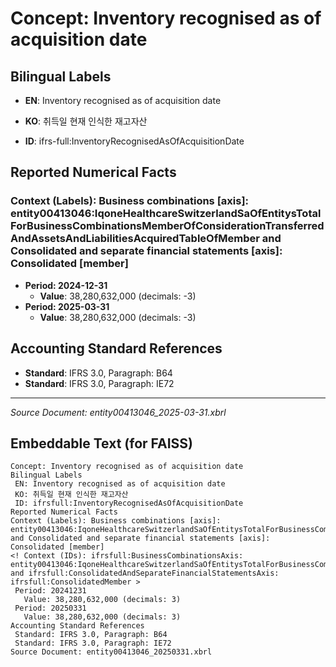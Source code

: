 # Concept: Inventory recognised as of acquisition date

## Bilingual Labels
- **EN**: Inventory recognised as of acquisition date
- **KO**: 취득일 현재 인식한 재고자산

- **ID**: ifrs-full:InventoryRecognisedAsOfAcquisitionDate

## Reported Numerical Facts

### **Context (Labels): Business combinations [axis]: entity00413046:IqoneHealthcareSwitzerlandSaOfEntitysTotalForBusinessCombinationsMemberOfConsiderationTransferredAndAssetsAndLiabilitiesAcquiredTableOfMember and Consolidated and separate financial statements [axis]: Consolidated [member]**
<!-- Context (IDs): ifrs-full:BusinessCombinationsAxis: entity00413046:IqoneHealthcareSwitzerlandSaOfEntitysTotalForBusinessCombinationsMemberOfConsiderationTransferredAndAssetsAndLiabilitiesAcquiredTableOfMember and ifrs-full:ConsolidatedAndSeparateFinancialStatementsAxis: ifrs-full:ConsolidatedMember -->
- **Period: 2024-12-31**
  - **Value**: 38,280,632,000 (decimals: -3)
- **Period: 2025-03-31**
  - **Value**: 38,280,632,000 (decimals: -3)

## Accounting Standard References
- **Standard**: IFRS 3.0, Paragraph: B64
- **Standard**: IFRS 3.0, Paragraph: IE72

---
*Source Document: entity00413046_2025-03-31.xbrl*
## Embeddable Text (for FAISS)
```text
Concept: Inventory recognised as of acquisition date
Bilingual Labels
 EN: Inventory recognised as of acquisition date
 KO: 취득일 현재 인식한 재고자산
 ID: ifrsfull:InventoryRecognisedAsOfAcquisitionDate
Reported Numerical Facts
Context (Labels): Business combinations [axis]: entity00413046:IqoneHealthcareSwitzerlandSaOfEntitysTotalForBusinessCombinationsMemberOfConsiderationTransferredAndAssetsAndLiabilitiesAcquiredTableOfMember and Consolidated and separate financial statements [axis]: Consolidated [member]
<! Context (IDs): ifrsfull:BusinessCombinationsAxis: entity00413046:IqoneHealthcareSwitzerlandSaOfEntitysTotalForBusinessCombinationsMemberOfConsiderationTransferredAndAssetsAndLiabilitiesAcquiredTableOfMember and ifrsfull:ConsolidatedAndSeparateFinancialStatementsAxis: ifrsfull:ConsolidatedMember >
 Period: 20241231
   Value: 38,280,632,000 (decimals: 3)
 Period: 20250331
   Value: 38,280,632,000 (decimals: 3)
Accounting Standard References
 Standard: IFRS 3.0, Paragraph: B64
 Standard: IFRS 3.0, Paragraph: IE72
Source Document: entity00413046_20250331.xbrl
```